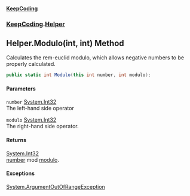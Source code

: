 #### [KeepCoding](index.md 'index')
### [KeepCoding](KeepCoding.md 'KeepCoding').[Helper](Helper.md 'KeepCoding.Helper')
## Helper.Modulo(int, int) Method
Calculates the rem-euclid modulo, which allows negative numbers to be properly calculated.  
```csharp
public static int Modulo(this int number, int modulo);
```
#### Parameters
<a name='KeepCoding.Helper.Modulo(int.int).number'></a>
`number` [System.Int32](https://docs.microsoft.com/en-us/dotnet/api/System.Int32 'System.Int32')  
The left-hand side operator
  
<a name='KeepCoding.Helper.Modulo(int.int).modulo'></a>
`modulo` [System.Int32](https://docs.microsoft.com/en-us/dotnet/api/System.Int32 'System.Int32')  
The right-hand side operator.
  
#### Returns
[System.Int32](https://docs.microsoft.com/en-us/dotnet/api/System.Int32 'System.Int32')  
[number](Helper.Modulo.i4hS4bgCfbQEEe18hEFHPQ.md#KeepCoding.Helper.Modulo(int.int).number 'KeepCoding.Helper.Modulo(int, int).number') mod [modulo](Helper.Modulo.i4hS4bgCfbQEEe18hEFHPQ.md#KeepCoding.Helper.Modulo(int.int).modulo 'KeepCoding.Helper.Modulo(int, int).modulo').
#### Exceptions
[System.ArgumentOutOfRangeException](https://docs.microsoft.com/en-us/dotnet/api/System.ArgumentOutOfRangeException 'System.ArgumentOutOfRangeException')  
